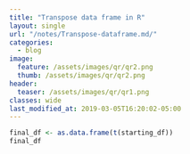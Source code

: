 ```yaml
---
title: "Transpose data frame in R"
layout: single
url: "/notes/Transpose-dataframe.md/"
categories:
  - blog
image:
  feature: /assets/images/qr/qr2.png
  thumb: /assets/images/qr/qr2.png
header:
  teaser: /assets/images/qr/qr1.png
classes: wide
last_modified_at: 2019-03-05T16:20:02-05:00
---
```








```r
final_df <- as.data.frame(t(starting_df))
final_df
```
